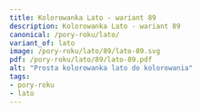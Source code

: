 ```yaml
---
title: Kolorowanka Lato - wariant 89
description: Kolorowanka Lato - wariant 89
canonical: /pory-roku/lato/
variant_of: lato
image: /pory-roku/lato/89/lato-89.svg
pdf: /pory-roku/lato/89/lato-89.pdf
alt: "Prosta kolorowanka lato do kolorowania"
tags:
- pory-roku
- lato
---
```

